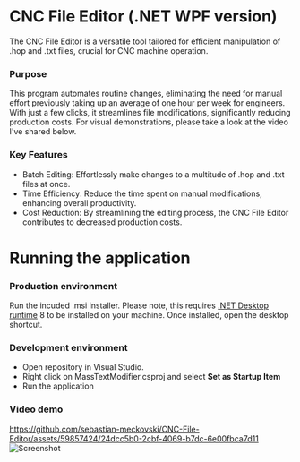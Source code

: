 # CNC File Editor (.NET WPF version)
The CNC File Editor is a versatile tool tailored for efficient 
manipulation of .hop and .txt files, crucial for CNC machine 
operation.

### Purpose
This program automates routine changes, eliminating the need for
manual effort previously taking up an average of one hour per 
week for engineers. With just a few clicks, it streamlines file 
modifications, significantly reducing production costs.  For visual
demonstrations, please take a look at the video I've shared below.

### Key Features
- Batch Editing: Effortlessly make changes to a multitude of .hop and .txt files at once.
- Time Efficiency: Reduce the time spent on manual modifications, enhancing overall productivity.
- Cost Reduction: By streamlining the editing process, the CNC File Editor contributes to decreased production costs.

# Running the application
### Production environment
Run the incuded .msi installer. Please note, this requires
[.NET Desktop runtime](https://dotnet.microsoft.com/en-us/download/dotnet/8.0) 8 to be installed on your machine. 
Once installed, open the desktop shortcut.

### Development environment
- Open repository in Visual Studio.
- Right click on MassTextModifier.csproj and select **Set as Startup Item**
- Run the application

### Video demo
https://github.com/sebastian-meckovski/CNC-File-Editor/assets/59857424/24dcc5b0-2cbf-4069-b7dc-6e00fbca7d11
![Screenshot](https://github.com/sebastian-meckovski/CNC-File-Editor-QT5/assets/59857424/48f3dd41-d415-44c7-9510-bebb8dc5a11b)


  
